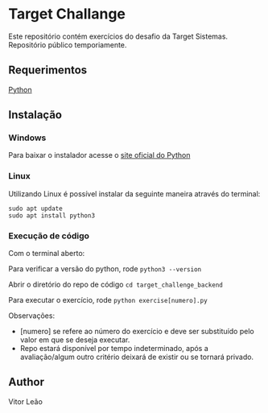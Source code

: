 # Target Challange

Este repositório contém exercícios do desafio da Target Sistemas. Repositório público temporiamente.

## Requerimentos
[Python](https://www.python.org/downloads/)

## Instalação
### Windows
Para baixar o instalador acesse o [site oficial do Python](https://www.python.org/downloads/)

### Linux
Utilizando Linux é possível instalar da seguinte maneira através do terminal:
```
sudo apt update
sudo apt install python3
```

### Execução de código

Com o terminal aberto:

Para verificar a versão do python, rode `python3 --version`

Abrir o diretório do repo de código `cd target_challenge_backend`

Para executar o exercício, rode `python exercise[numero].py`

Observações: 
- [numero] se refere ao número do exercício e deve ser substituído pelo valor em que se deseja executar.
- Repo estará disponível por tempo indeterminado, após a avaliação/algum outro critério deixará de existir ou se tornará privado.

## Author
Vitor Leão
